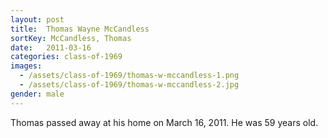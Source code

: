 ```yaml
---
layout: post
title:  Thomas Wayne McCandless
sortKey: McCandless, Thomas
date:   2011-03-16
categories: class-of-1969
images:
  - /assets/class-of-1969/thomas-w-mccandless-1.png
  - /assets/class-of-1969/thomas-w-mccandless-2.jpg
gender: male
---
```

Thomas passed away at his home on March 16, 2011. He was 59 years old.
